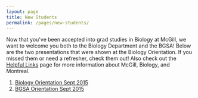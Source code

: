 ```yaml
---
layout: page
title: New Students
permalink: /pages/new-students/
---
```

Now that you've been accepted into grad studies in Biology at McGill, we want to welcome you both to the Biology Department and the BGSA! Below are the two presentations that were shown at the Biology Orientation. If you missed them or need a refresher, check them out! Also check out the [Helpful Links](http://mcgillbgsa.github.io/pages/new-students/) page for more information about McGill, Biology, and Montreal.

1. [Biology Orientation Sept 2015](/assets/orientation/biology-orientation.pdf)
2. [BGSA Orientation Sept 2015](/assets/orientation/bgsa-orientation.pdf)